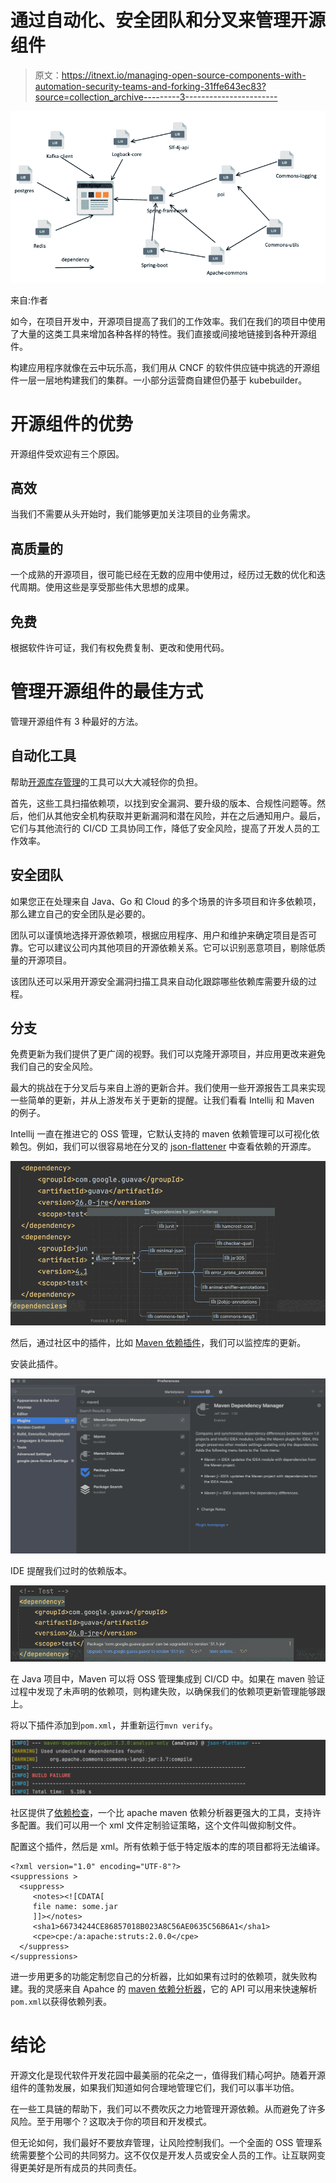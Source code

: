 # 通过自动化、安全团队和分叉来管理开源组件

> 原文：<https://itnext.io/managing-open-source-components-with-automation-security-teams-and-forking-31ffe643ec83?source=collection_archive---------3----------------------->

![](img/34c16033e24caa281e36a00c4126adb0.png)

来自:作者

如今，在项目开发中，开源项目提高了我们的工作效率。我们在我们的项目中使用了大量的这类工具来增加各种各样的特性。我们直接或间接地链接到各种开源组件。

构建应用程序就像在云中玩乐高，我们用从 CNCF 的软件供应链中挑选的开源组件一层一层地构建我们的集群。一小部分运营商自建但仍基于 kubebuilder。

# 开源组件的优势

开源组件受欢迎有三个原因。

## **高效**

当我们不需要从头开始时，我们能够更加关注项目的业务需求。

## 高质量的

一个成熟的开源项目，很可能已经在无数的应用中使用过，经历过无数的优化和迭代周期。使用这些是享受那些伟大思想的成果。

## 免费

根据软件许可证，我们有权免费复制、更改和使用代码。

# 管理开源组件的最佳方式

管理开源组件有 3 种最好的方法。

## 自动化工具

帮助[开源库存管理](https://www.mend.io/open-source-inventory/)的工具可以大大减轻你的负担。

首先，这些工具扫描依赖项，以找到安全漏洞、要升级的版本、合规性问题等。然后，他们从其他安全机构获取并更新漏洞和潜在风险，并在之后通知用户。最后，它们与其他流行的 CI/CD 工具协同工作，降低了安全风险，提高了开发人员的工作效率。

## 安全团队

如果您正在处理来自 Java、Go 和 Cloud 的多个场景的许多项目和许多依赖项，那么建立自己的安全团队是必要的。

团队可以谨慎地选择开源依赖项，根据应用程序、用户和维护来确定项目是否可靠。它可以建议公司内其他项目的开源依赖关系。它可以识别恶意项目，剔除低质量的开源项目。

该团队还可以采用开源安全漏洞扫描工具来自动化跟踪哪些依赖库需要升级的过程。

## 分支

免费更新为我们提供了更广阔的视野。我们可以克隆开源项目，并应用更改来避免我们自己的安全风险。

最大的挑战在于分叉后与来自上游的更新合并。我们使用一些开源报告工具来实现一些简单的更新，并从上游发布关于更新的提醒。让我们看看 Intellij 和 Maven 的例子。

Intellij 一直在推进它的 OSS 管理，它默认支持的 maven 依赖管理可以可视化依赖包。例如，我们可以很容易地在分叉的 [json-flattener](https://github.com/PatrickChenSe/json-flattener) 中查看依赖的开源库。

![](img/437b483e26e24a6c8e1fa21c1323f4a7.png)

然后，通过社区中的插件，比如 [Maven 依赖插件](https://plugins.jetbrains.com/plugin/697-maven-dependency-manager)，我们可以监控库的更新。

安装此插件。

![](img/92b0f056b5cfb9b619e03134bb6db986.png)

IDE 提醒我们过时的依赖版本。

![](img/f8b6e045cfe2b5b934313db33113dca7.png)

在 Java 项目中，Maven 可以将 OSS 管理集成到 CI/CD 中。如果在 maven 验证过程中发现了未声明的依赖项，则构建失败，以确保我们的依赖项更新管理能够跟上。

将以下插件添加到`pom.xml`，并重新运行`mvn verify`。

![](img/38320b0eecd5c141ec654a156f3651b4.png)

社区提供了[依赖检查](https://jeremylong.github.io/DependencyCheck/dependency-check-maven/check-mojo.html#versionCheckEnabled)，一个比 apache maven 依赖分析器更强大的工具，支持许多配置。我们可以用一个 xml 文件定制验证策略，这个文件叫做抑制文件。

配置这个插件，然后是 xml。所有依赖于低于特定版本的库的项目都将无法编译。

```
<?xml version="1.0" encoding="UTF-8"?>
<suppressions >
  <suppress>
     <notes><![CDATA[
     file name: some.jar
     ]]></notes>
     <sha1>66734244CE86857018B023A8C56AE0635C56B6A1</sha1>
     <cpe>cpe:/a:apache:struts:2.0.0</cpe>
  </suppress>
</suppressions>
```

进一步用更多的功能定制您自己的分析器，比如如果有过时的依赖项，就失败构建。我的灵感来自 Apahce 的 [maven 依赖分析器](https://github.com/apache/maven-dependency-analyzer)，它的 API 可以用来快速解析`pom.xml`以获得依赖列表。

# 结论

开源文化是现代软件开发花园中最美丽的花朵之一，值得我们精心呵护。随着开源组件的蓬勃发展，如果我们知道如何合理地管理它们，我们可以事半功倍。

在一些工具链的帮助下，我们可以不费吹灰之力地管理开源依赖。从而避免了许多风险。至于用哪个？这取决于你的项目和开发模式。

但无论如何，我们最好不要放弃管理，让风险控制我们。一个全面的 OSS 管理系统需要整个公司的共同努力。这不仅仅是开发人员或安全人员的工作。让互联网变得更美好是所有成员的共同责任。